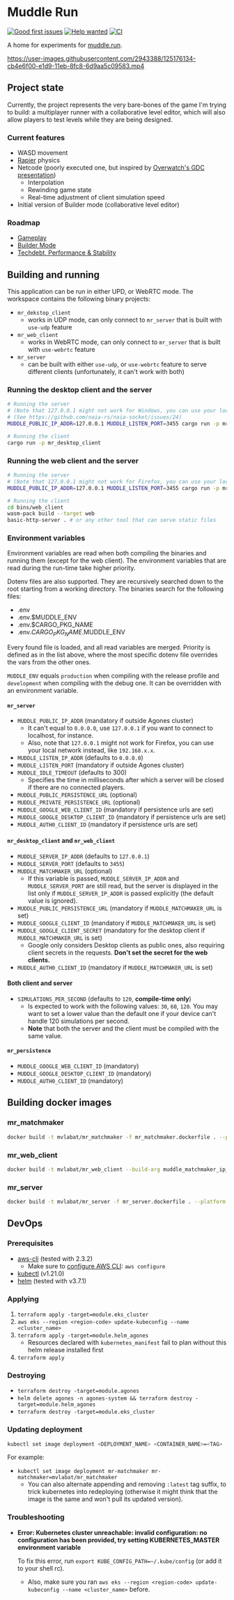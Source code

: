 # Muddle Run

[![Good first issues](https://img.shields.io/github/issues/mvlabat/muddle-run/good%20first%20issue?label=good%20first%20issues&color=7057ff)](https://github.com/mvlabat/muddle-run/issues)
[![Help wanted](https://img.shields.io/github/issues/mvlabat/muddle-run/help%20wanted?label=help%20wanted&color=008672)](https://github.com/mvlabat/muddle-run/issues)
[![CI](https://github.com/mvlabat/muddle-run/workflows/CI/badge.svg)](https://github.com/mvlabat/muddle-run/actions)

A home for experiments for [muddle.run](http://muddle.run).

https://user-images.githubusercontent.com/2943388/125176134-cb4e6f00-e1d9-11eb-8fc8-6d9aa5c09583.mp4

## Project state

Currently, the project represents the very bare-bones of the game I'm trying to build:
a multiplayer runner with a collaborative level editor, which will also allow players
to test levels while they are being designed.

### Current features
- WASD movement
- [Rapier](https://github.com/dimforge/bevy_rapier) physics
- Netcode (poorly executed one, but inspired by [Overwatch's GDC presentation](https://youtu.be/W3aieHjyNvw))
  - Interpolation
  - Rewinding game state
  - Real-time adjustment of client simulation speed
- Initial version of Builder mode (collaborative level editor)

### Roadmap
- [Gameplay](https://github.com/mvlabat/muddle-run/projects/6)
- [Builder Mode](https://github.com/mvlabat/muddle-run/projects/2)
- [Techdebt, Performance & Stability](https://github.com/mvlabat/muddle-run/projects/5)

## Building and running

This application can be run in either UPD, or WebRTC mode.
The workspace contains the following binary projects:

- `mr_dekstop_client`
  - works in UDP mode, can only connect to `mr_server` that is built with `use-udp` feature
- `mr_web_client`
  - works in WebRTC mode, can only connect to `mr_server` that is built with `use-webrtc` feature
- `mr_server` 
  - can be built with either `use-udp`, or `use-webrtc` feature to serve different clients (unfortunately, it can't work with both)

### Running the desktop client and the server

```bash
# Running the server
# (Note that 127.0.0.1 might not work for Windows, you can use your local network ip instead, like 192.168.x.x)
# (See https://github.com/naia-rs/naia-socket/issues/24)
MUDDLE_PUBLIC_IP_ADDR=127.0.0.1 MUDDLE_LISTEN_PORT=3455 cargo run -p mr_server --features use-udp

# Running the client
cargo run -p mr_desktop_client
```

### Running the web client and the server

```bash
# Running the server
# (Note that 127.0.0.1 might not work for Firefox, you can use your local network ip instead, like 192.168.x.x)
MUDDLE_PUBLIC_IP_ADDR=127.0.0.1 MUDDLE_LISTEN_PORT=3455 cargo run -p mr_server --features use-webrtc

# Running the client
cd bins/web_client
wasm-pack build --target web
basic-http-server . # or any other tool that can serve static files
```

### Environment variables

Environment variables are read when both compiling the binaries and running
them (except for the web client). The environment variables that are read
during the run-time take higher priority.

Dotenv files are also supported. They are recursively searched down to the
root starting from a working directory. The binaries search for the following
files:

- .env
- .env.$MUDDLE_ENV
- .env.$CARGO_PKG_NAME
- .env.$CARGO_PKG_NAME.$MUDDLE_ENV

Every found file is loaded, and all read variables are merged. Priority is
defined as in the list above, where the most specific dotenv file overrides
the vars from the other ones.

`MUDDLE_ENV` equals `production` when compiling with the release profile
and `development` when compiling with the debug one. It can be overridden
with an environment variable.

#### `mr_server`

- `MUDDLE_PUBLIC_IP_ADDR` (mandatory if outside Agones cluster)
  - It can't equal to `0.0.0.0`, use `127.0.0.1` if you want to connect to localhost, for instance.
  - Also, note that `127.0.0.1` might not work for Firefox, you can use your local network instead, like `192.168.x.x`.
- `MUDDLE_LISTEN_IP_ADDR` (defaults to `0.0.0.0`)
- `MUDDLE_LISTEN_PORT` (mandatory if outside Agones cluster)
- `MUDDLE_IDLE_TIMEOUT` (defaults to 300)
  - Specifies the time in milliseconds after which a server will be closed if there are no connected players.
- `MUDDLE_PUBLIC_PERSISTENCE_URL` (optional)
- `MUDDLE_PRIVATE_PERSISTENCE_URL` (optional)
- `MUDDLE_GOOGLE_WEB_CLIENT_ID` (mandatory if persistence urls are set)
- `MUDDLE_GOOGLE_DESKTOP_CLIENT_ID` (mandatory if persistence urls are set)
- `MUDDLE_AUTH0_CLIENT_ID` (mandatory if persistence urls are set)

#### `mr_desktop_client` and `mr_web_client`

- `MUDDLE_SERVER_IP_ADDR` (defaults to `127.0.0.1`)
- `MUDDLE_SERVER_PORT` (defaults to `3455`)
- `MUDDLE_MATCHMAKER_URL` (optional)
  - If this variable is passed, `MUDDLE_SERVER_IP_ADDR` and `MUDDLE_SERVER_PORT` are still read,
  but the server is displayed in the list only if `MUDDLE_SERVER_IP_ADDR` is passed explicitly
  (the default value is ignored).
- `MUDDLE_PUBLIC_PERSISTENCE_URL` (mandatory if `MUDDLE_MATCHMAKER_URL` is set)
- `MUDDLE_GOOGLE_CLIENT_ID` (mandatory if `MUDDLE_MATCHMAKER_URL` is set)
- `MUDDLE_GOOGLE_CLIENT_SECRET` (mandatory for the desktop client if `MUDDLE_MATCHMAKER_URL` is set)
  - Google only considers Desktop clients as public ones, also requiring client secrets in the requests.
  **Don't set the secret for the web clients.**
- `MUDDLE_AUTH0_CLIENT_ID` (mandatory if `MUDDLE_MATCHMAKER_URL` is set)

#### Both client and server

- `SIMULATIONS_PER_SECOND` (defaults to `120`, **compile-time only**)
  - Is expected to work with the following values: `30`, `60`, `120`. You may want to set a lower value than the
    default one if your device can't handle 120 simulations per second.
  - **Note** that both the server and the client
    must be compiled with the same value.

#### `mr_persistence`

- `MUDDLE_GOOGLE_WEB_CLIENT_ID` (mandatory)
- `MUDDLE_GOOGLE_DESKTOP_CLIENT_ID` (mandatory)
- `MUDDLE_AUTH0_CLIENT_ID` (mandatory)

## Building docker images

### mr_matchmaker

```bash
docker build -t mvlabat/mr_matchmaker -f mr_matchmaker.dockerfile . --platform linux/amd64
```

### mr_web_client

```bash
docker build -t mvlabat/mr_web_client --build-arg muddle_matchmaker_ip_addr=<IP> --build-arg muddle_matchmaker_port=<PORT> -f mr_web_client.dockerfile .  --platform linux/amd64
```

### mr_server

```bash
docker build -t mvlabat/mr_server -f mr_server.dockerfile . --platform linux/amd64
```

## DevOps

### Prerequisites

- [aws-cli](https://aws.amazon.com/cli/) (tested with 2.3.2)
  - Make sure to [configure AWS CLI](https://docs.aws.amazon.com/cli/latest/userguide/cli-chap-configure.html): `aws configure` 
- [kubectl](https://kubernetes.io/docs/tasks/tools/) (v1.21.0)
- [helm](https://helm.sh/docs/intro/install/) (tested with v3.7.1)

### Applying

1. `terraform apply -target=module.eks_cluster`
2. `aws eks --region <region-code> update-kubeconfig --name <cluster_name>`
3. `terraform apply -target=module.helm_agones`
   - Resources declared with `kubernetes_manifest` fail to plan without this helm release installed first
4. `terraform apply`

### Destroying

- `terraform destroy -target=module.agones`
- `helm delete agones -n agones-system && terraform destroy -target=module.helm_agones`
- `terraform destroy -target=module.eks_cluster`

### Updating deployment

```bash
kubectl set image deployment <DEPLOYMENT_NAME> <CONTAINER_NAME>=<TAG>
```

For example:

- `kubectl set image deployment mr-matchmaker mr-matchmaker=mvlabat/mr_matchmaker`
  - You can also alternate appending and removing `:latest` tag suffix, to trick kubernetes into redeploying
    (otherwise it might think that the image is the same and won't pull its updated version).

### Troubleshooting

- **Error: Kubernetes cluster unreachable: invalid configuration: no configuration has been provided, try setting KUBERNETES_MASTER environment variable**
  
  To fix this error, run `export KUBE_CONFIG_PATH=~/.kube/config` (or add it to your shell rc).

  - Also, make sure you ran `aws eks --region <region-code> update-kubeconfig --name <cluster_name>` before.
  